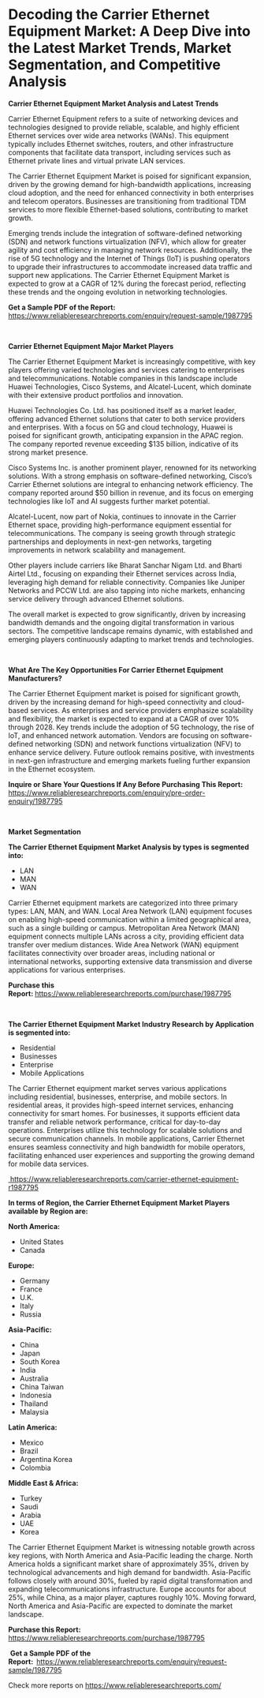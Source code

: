 <p><h1>Decoding the Carrier Ethernet Equipment Market: A Deep Dive into the Latest Market Trends, Market Segmentation, and Competitive Analysis</h1></p><p><strong>Carrier Ethernet Equipment Market Analysis and Latest Trends</strong></p>
<p><p>Carrier Ethernet Equipment refers to a suite of networking devices and technologies designed to provide reliable, scalable, and highly efficient Ethernet services over wide area networks (WANs). This equipment typically includes Ethernet switches, routers, and other infrastructure components that facilitate data transport, including services such as Ethernet private lines and virtual private LAN services. </p><p>The Carrier Ethernet Equipment Market is poised for significant expansion, driven by the growing demand for high-bandwidth applications, increasing cloud adoption, and the need for enhanced connectivity in both enterprises and telecom operators. Businesses are transitioning from traditional TDM services to more flexible Ethernet-based solutions, contributing to market growth. </p><p>Emerging trends include the integration of software-defined networking (SDN) and network functions virtualization (NFV), which allow for greater agility and cost efficiency in managing network resources. Additionally, the rise of 5G technology and the Internet of Things (IoT) is pushing operators to upgrade their infrastructures to accommodate increased data traffic and support new applications. The Carrier Ethernet Equipment Market is expected to grow at a CAGR of 12% during the forecast period, reflecting these trends and the ongoing evolution in networking technologies.</p></p>
<p><strong>Get a Sample PDF of the Report:&nbsp;</strong> <a href="https://www.reliableresearchreports.com/enquiry/request-sample/1987795?utm_campaign=3275&utm_medium=2&utm_source=Github&utm_content=ia&utm_term=10042025&utm_id=carrier-ethernet-equipment">https://www.reliableresearchreports.com/enquiry/request-sample/1987795</a></p>
<p>&nbsp;</p>
<p><strong>Carrier Ethernet Equipment Major Market Players</strong></p>
<p><p>The Carrier Ethernet Equipment Market is increasingly competitive, with key players offering varied technologies and services catering to enterprises and telecommunications. Notable companies in this landscape include Huawei Technologies, Cisco Systems, and Alcatel-Lucent, which dominate with their extensive product portfolios and innovation.</p><p>Huawei Technologies Co. Ltd. has positioned itself as a market leader, offering advanced Ethernet solutions that cater to both service providers and enterprises. With a focus on 5G and cloud technology, Huawei is poised for significant growth, anticipating expansion in the APAC region. The company reported revenue exceeding $135 billion, indicative of its strong market presence.</p><p>Cisco Systems Inc. is another prominent player, renowned for its networking solutions. With a strong emphasis on software-defined networking, Cisco’s Carrier Ethernet solutions are integral to enhancing network efficiency. The company reported around $50 billion in revenue, and its focus on emerging technologies like IoT and AI suggests further market potential.</p><p>Alcatel-Lucent, now part of Nokia, continues to innovate in the Carrier Ethernet space, providing high-performance equipment essential for telecommunications. The company is seeing growth through strategic partnerships and deployments in next-gen networks, targeting improvements in network scalability and management.</p><p>Other players include carriers like Bharat Sanchar Nigam Ltd. and Bharti Airtel Ltd., focusing on expanding their Ethernet services across India, leveraging high demand for reliable connectivity. Companies like Juniper Networks and PCCW Ltd. are also tapping into niche markets, enhancing service delivery through advanced Ethernet solutions.</p><p>The overall market is expected to grow significantly, driven by increasing bandwidth demands and the ongoing digital transformation in various sectors. The competitive landscape remains dynamic, with established and emerging players continuously adapting to market trends and technologies.</p></p>
<p>&nbsp;</p>
<p><strong>What Are The Key Opportunities For Carrier Ethernet Equipment Manufacturers?</strong></p>
<p><p>The Carrier Ethernet Equipment market is poised for significant growth, driven by the increasing demand for high-speed connectivity and cloud-based services. As enterprises and service providers emphasize scalability and flexibility, the market is expected to expand at a CAGR of over 10% through 2028. Key trends include the adoption of 5G technology, the rise of IoT, and enhanced network automation. Vendors are focusing on software-defined networking (SDN) and network functions virtualization (NFV) to enhance service delivery. Future outlook remains positive, with investments in next-gen infrastructure and emerging markets fueling further expansion in the Ethernet ecosystem.</p></p>
<p><strong>Inquire or Share Your Questions If Any Before Purchasing This Report:</strong> <a href="https://www.reliableresearchreports.com/enquiry/pre-order-enquiry/1987795?utm_campaign=3275&utm_medium=2&utm_source=Github&utm_content=ia&utm_term=10042025&utm_id=carrier-ethernet-equipment">https://www.reliableresearchreports.com/enquiry/pre-order-enquiry/1987795</a></p>
<p>&nbsp;</p>
<p><strong>Market Segmentation</strong></p>
<p><strong>The Carrier Ethernet Equipment Market Analysis by types is segmented into:</strong></p>
<p><ul><li>LAN</li><li>MAN</li><li>WAN</li></ul></p>
<p><p>Carrier Ethernet equipment markets are categorized into three primary types: LAN, MAN, and WAN. Local Area Network (LAN) equipment focuses on enabling high-speed communication within a limited geographical area, such as a single building or campus. Metropolitan Area Network (MAN) equipment connects multiple LANs across a city, providing efficient data transfer over medium distances. Wide Area Network (WAN) equipment facilitates connectivity over broader areas, including national or international networks, supporting extensive data transmission and diverse applications for various enterprises.</p></p>
<p><strong>Purchase this Report:&nbsp;</strong><a href="https://www.reliableresearchreports.com/purchase/1987795?utm_campaign=3275&utm_medium=2&utm_source=Github&utm_content=ia&utm_term=10042025&utm_id=carrier-ethernet-equipment">https://www.reliableresearchreports.com/purchase/1987795</a></p>
<p>&nbsp;</p>
<p><strong>The Carrier Ethernet Equipment Market Industry Research by Application is segmented into:</strong></p>
<p><ul><li>Residential</li><li>Businesses</li><li>Enterprise</li><li>Mobile Applications</li></ul></p>
<p><p>The Carrier Ethernet equipment market serves various applications including residential, businesses, enterprise, and mobile sectors. In residential areas, it provides high-speed internet services, enhancing connectivity for smart homes. For businesses, it supports efficient data transfer and reliable network performance, critical for day-to-day operations. Enterprises utilize this technology for scalable solutions and secure communication channels. In mobile applications, Carrier Ethernet ensures seamless connectivity and high bandwidth for mobile operators, facilitating enhanced user experiences and supporting the growing demand for mobile data services.</p></p>
<p><a href="https://www.reliableresearchreports.com/carrier-ethernet-equipment-r1987795?utm_campaign=3275&utm_medium=2&utm_source=Github&utm_content=ia&utm_term=10042025&utm_id=carrier-ethernet-equipment">&nbsp;https://www.reliableresearchreports.com/carrier-ethernet-equipment-r1987795</a></p>
<p><strong>In terms of Region, the Carrier Ethernet Equipment Market Players available by Region are:</strong></p>
<p>
    <p> <strong> North America: </strong>
        <ul>
            <li>United States</li>
            <li>Canada</li>
        </ul>
        </p> 
    <p> <strong> Europe: </strong>
        <ul>
            <li>Germany</li>
            <li>France</li>
            <li>U.K.</li>
            <li>Italy</li>
            <li>Russia</li>
        </ul>
        </p> 
    <p> <strong> Asia-Pacific: </strong>
        <ul>
            <li>China</li>
            <li>Japan</li>
            <li>South Korea</li>
            <li>India</li>
            <li>Australia</li>
            <li>China Taiwan</li>
            <li>Indonesia</li>
            <li>Thailand</li>
            <li>Malaysia</li>
        </ul>
        </p> 
    <p> <strong> Latin America: </strong>
        <ul>
            <li>Mexico</li>
            <li>Brazil</li>
            <li>Argentina Korea</li>
            <li>Colombia</li>
        </ul>
        </p> 
    <p> <strong> Middle East & Africa: </strong>
        <ul>
            <li>Turkey</li>
            <li>Saudi</li>
            <li>Arabia</li>
            <li>UAE</li>
            <li>Korea</li>
        </ul>
    </p>
    </p>
<p><p>The Carrier Ethernet Equipment Market is witnessing notable growth across key regions, with North America and Asia-Pacific leading the charge. North America holds a significant market share of approximately 35%, driven by technological advancements and high demand for bandwidth. Asia-Pacific follows closely with around 30%, fueled by rapid digital transformation and expanding telecommunications infrastructure. Europe accounts for about 25%, while China, as a major player, captures roughly 10%. Moving forward, North America and Asia-Pacific are expected to dominate the market landscape.</p></p>
<p><strong>Purchase this Report: </strong><a href="https://www.reliableresearchreports.com/purchase/1987795?utm_campaign=3275&utm_medium=2&utm_source=Github&utm_content=ia&utm_term=10042025&utm_id=carrier-ethernet-equipment">https://www.reliableresearchreports.com/purchase/1987795</a></p>
<p>&nbsp;<strong>Get a Sample PDF of the Report:&nbsp;&nbsp;</strong><a href="https://www.reliableresearchreports.com/enquiry/request-sample/1987795?utm_campaign=3275&utm_medium=2&utm_source=Github&utm_content=ia&utm_term=10042025&utm_id=carrier-ethernet-equipment">https://www.reliableresearchreports.com/enquiry/request-sample/1987795</a></p>
<p><strong></strong></p>
<p>Check more reports on <a href="https://www.reliableresearchreports.com/?utm_campaign=3275&utm_medium=2&utm_source=Github&utm_content=ia&utm_term=10042025&utm_id=carrier-ethernet-equipment">https://www.reliableresearchreports.com/</a></p>